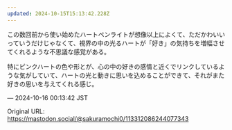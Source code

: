```yaml
---
updated: 2024-10-15T15:13:42.228Z
---
```


<p>この数回前から使い始めたハートペンライトが想像以上によくて、ただかわいいっていうだけじゃなくて、視界の中の光るハートが「好き」の気持ちを増幅させてくれるような不思議な感覚がある。</p><p>特にピンクハートの色や形とが、心の中の好きの感情と近くでリンクしているような気がしていて、ハートの光と動きに思いを込めることができて、それがまた好きの思いを与えてくれる感じ。</p>

&mdash; 2024-10-16 00:13:42 JST

Original URL: https://mastodon.social/@sakuramochi0/113312086244077343
